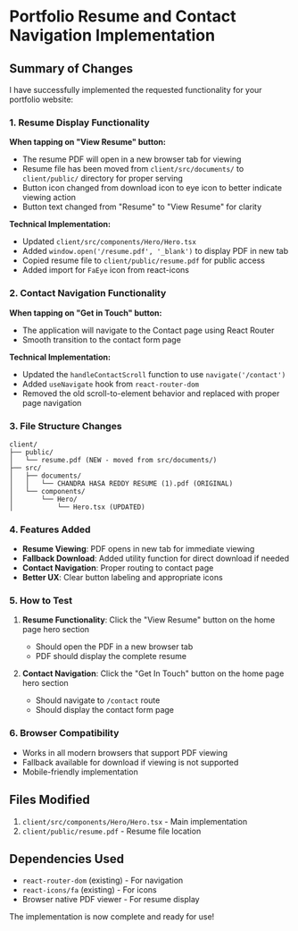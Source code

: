 # Portfolio Resume and Contact Navigation Implementation

## Summary of Changes

I have successfully implemented the requested functionality for your portfolio website:

### 1. Resume Display Functionality
**When tapping on "View Resume" button:**
- The resume PDF will open in a new browser tab for viewing
- Resume file has been moved from `client/src/documents/` to `client/public/` directory for proper serving
- Button icon changed from download icon to eye icon to better indicate viewing action
- Button text changed from "Resume" to "View Resume" for clarity

**Technical Implementation:**
- Updated `client/src/components/Hero/Hero.tsx`
- Added `window.open('/resume.pdf', '_blank')` to display PDF in new tab
- Copied resume file to `client/public/resume.pdf` for public access
- Added import for `FaEye` icon from react-icons

### 2. Contact Navigation Functionality
**When tapping on "Get in Touch" button:**
- The application will navigate to the Contact page using React Router
- Smooth transition to the contact form page

**Technical Implementation:**
- Updated the `handleContactScroll` function to use `navigate('/contact')`
- Added `useNavigate` hook from `react-router-dom`
- Removed the old scroll-to-element behavior and replaced with proper page navigation

### 3. File Structure Changes
```
client/
├── public/
│   └── resume.pdf (NEW - moved from src/documents/)
├── src/
│   ├── documents/
│   │   └── CHANDRA HASA REDDY RESUME (1).pdf (ORIGINAL)
│   └── components/
│       └── Hero/
│           └── Hero.tsx (UPDATED)
```

### 4. Features Added
- **Resume Viewing**: PDF opens in new tab for immediate viewing
- **Fallback Download**: Added utility function for direct download if needed
- **Contact Navigation**: Proper routing to contact page
- **Better UX**: Clear button labeling and appropriate icons

### 5. How to Test
1. **Resume Functionality**: Click the "View Resume" button on the home page hero section
   - Should open the PDF in a new browser tab
   - PDF should display the complete resume

2. **Contact Navigation**: Click the "Get In Touch" button on the home page hero section
   - Should navigate to `/contact` route
   - Should display the contact form page

### 6. Browser Compatibility
- Works in all modern browsers that support PDF viewing
- Fallback available for download if viewing is not supported
- Mobile-friendly implementation

## Files Modified
1. `client/src/components/Hero/Hero.tsx` - Main implementation
2. `client/public/resume.pdf` - Resume file location

## Dependencies Used
- `react-router-dom` (existing) - For navigation
- `react-icons/fa` (existing) - For icons
- Browser native PDF viewer - For resume display

The implementation is now complete and ready for use!
